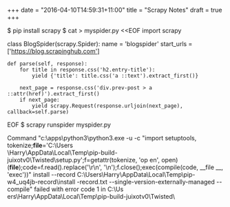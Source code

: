 +++
date = "2016-04-10T14:59:31+11:00"
title = "Scrapy Notes"
draft = true
+++


$ pip install scrapy
$ cat > myspider.py <<EOF
import scrapy

class BlogSpider(scrapy.Spider):
    name = 'blogspider'
    start_urls = ['https://blog.scrapinghub.com']

    def parse(self, response):
        for title in response.css('h2.entry-title'):
            yield {'title': title.css('a ::text').extract_first()}

        next_page = response.css('div.prev-post > a ::attr(href)').extract_first()
        if next_page:
            yield scrapy.Request(response.urljoin(next_page), callback=self.parse)
EOF
$ scrapy runspider myspider.py


Command "c:\apps\python3\python3.exe -u -c "import setuptools, tokenize;__file__='C:\\Users\
\Harry\\AppData\\Local\\Temp\\pip-build-juixotv0\\Twisted\\setup.py';f=getattr(tokenize, 'op
en', open)(__file__);code=f.read().replace('\r\n', '\n');f.close();exec(compile(code, __file
__, 'exec'))" install --record C:\Users\Harry\AppData\Local\Temp\pip-w4_uq4jb-record\install
-record.txt --single-version-externally-managed --compile" failed with error code 1 in C:\Us
ers\Harry\AppData\Local\Temp\pip-build-juixotv0\Twisted\
